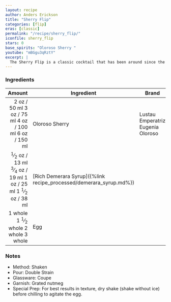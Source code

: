 ```yaml
---
layout: recipe
author: Anders Erickson
title: "Sherry Flip"
categories: [flip]
eras: [classic]
permalink: "/recipe/sherry_flip/"
iconfile: sherry_flip
stars: 0
base_spirits: "Oloroso Sherry "
youtube: "mBGgu3qRztY"
excerpt: |
  The Sherry Flip is a classic cocktail that has been around since the 1800s. It is a rich and creamy drink that is perfect for sipping on a cold winter day. The cocktail is made with sherry, egg, sugar, and spices.
---
```


### Ingredients

|  Amount | Ingredient                                               | Brand                             |
| ------: | -------------------------------------------------------- | --------------------------------- |
|    <span class="onex active">2 oz  / 50 ml</span> <span class="onehalfx">3 oz  / 75 ml</span> <span class="twox">4 oz  / 100 ml</span> <span class="threex">6 oz  / 150 ml</span>| Oloroso Sherry                                           | Lustau Emperatriz Eugenia Oloroso |
|  <span class="onex active"> <sup>1</sup>&frasl;<sub>2</sub> oz  / 13 ml</span> <span class="onehalfx"> <sup>3</sup>&frasl;<sub>4</sub> oz  / 19 ml</span> <span class="twox">1 oz  / 25 ml</span> <span class="threex">1 <sup>1</sup>&frasl;<sub>2</sub> oz  / 38 ml</span>| [Rich Demerara Syrup]({%link recipe_processed/demerara_syrup.md%}) |
| <span class="onex active">1 whole </span> <span class="onehalfx">1 <sup>1</sup>&frasl;<sub>2</sub> whole </span> <span class="twox">2 whole </span> <span class="threex">3 whole </span>| Egg                                                      |

### Notes

- Method: Shaken
- Pour: Double Strain
- Glassware: Coupe
- Garnish: Grated nutmeg
- Special Prep: For best results in texture, dry shake (shake without ice) before chilling to agitate the egg.

    
<script type="application/ld+json">
{
  "@context": "https://schema.org",
  "@type": "Recipe",
  "author": {
    "@type": "Person",
    "name": "{{ page.author }}"
    },
  "description": "{{ page.excerpt | strip_html | replace: '"', "'" }}",
  "recipeIngredient": [
  " 2 oz Oloroso Sherry",
  " 0.5 oz Rich Demerara Syrup",
  "1 whole Egg "
    ],
  "name": "{{ page.title }}",
  "recipeInstructions": [
    {
      "@type": "HowToStep",
      "text": "- Method: Shaken"
    },
    {
      "@type": "HowToStep",
      "text": "- Pour: Double Strain"
    },
    {
      "@type": "HowToStep",
      "text": "- Glassware: Coupe"
    },
    {
      "@type": "HowToStep",
      "text": "- Garnish: Grated nutmeg"
    },
    {
      "@type": "HowToStep",
      "text": "- Special Prep: For best results in texture, dry shake (shake without ice) before chilling to agitate the egg."
    }
    ],
  "recipeYield": "1 cocktail",
  "recipeCategory": "cocktail",
  {%- if page.stars and site.data.ratings[page.iconfile].ratings -%}"aggregateRating": "{%- include stars_metadata.html %} out of 5",{%- endif -%}
  "recipeCuisine": "global",
  "prepTime": "PT20M",
  "cookTime": "PT15S",
  "keywords": "{{ page.title }}, cocktail, {{ page.eras }}, {%- include category_metadata.html -%}, {%- include spirits_metadata.html -%}"
}
</script>

    